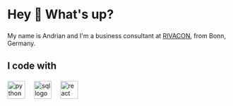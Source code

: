 <h1 align="left">Hey 👋 What's up?</h1>

###

<p align="left">My name is Andrian and I'm a business consultant at <a href="https://www.rivacon.com/">RIVACON</a>, from Bonn, Germany.</p>

###

<h2 align="left">I code with</h2>

###

<div align="left">
  <img src="https://cdn.jsdelivr.net/gh/devicons/devicon/icons/javascript/python-original.svg" height="40" alt="python logo"  />
  <img width="12" />
  <img src="https://cdn.jsdelivr.net/gh/devicons/devicon/icons/javascript/sql-original.svg" height="40" alt="sql logo"  />
  <img width="12" />
  <img src="https://cdn.jsdelivr.net/gh/devicons/devicon/icons/react/rust-original.svg" height="40" alt="react logo"  />
  <img width="12" />
</div>

###
